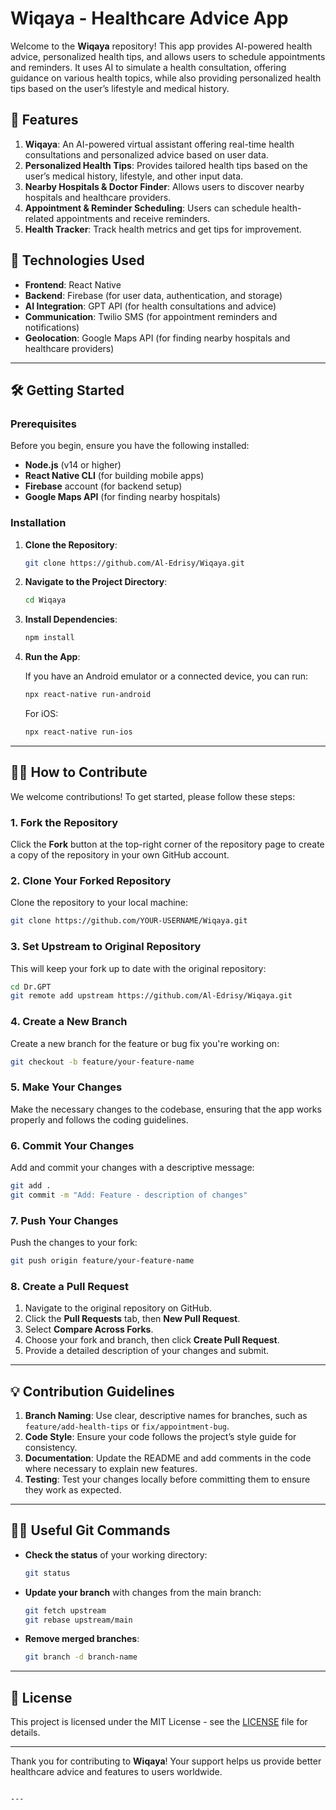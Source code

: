 
# Wiqaya - Healthcare Advice App

Welcome to the **Wiqaya** repository! This app provides AI-powered health advice, personalized health tips, and allows users to schedule appointments and reminders. It uses AI to simulate a health consultation, offering guidance on various health topics, while also providing personalized health tips based on the user’s lifestyle and medical history.

## 📜 Features

1. **Wiqaya**: An AI-powered virtual assistant offering real-time health consultations and personalized advice based on user data.
2. **Personalized Health Tips**: Provides tailored health tips based on the user’s medical history, lifestyle, and other input data.
3. **Nearby Hospitals & Doctor Finder**: Allows users to discover nearby hospitals and healthcare providers.
4. **Appointment & Reminder Scheduling**: Users can schedule health-related appointments and receive reminders.
5. **Health Tracker**: Track health metrics and get tips for improvement.

## 🚀 Technologies Used

- **Frontend**: React Native
- **Backend**: Firebase (for user data, authentication, and storage)
- **AI Integration**: GPT API (for health consultations and advice)
- **Communication**: Twilio SMS (for appointment reminders and notifications)
- **Geolocation**: Google Maps API (for finding nearby hospitals and healthcare providers)

---

## 🛠️ Getting Started

### Prerequisites

Before you begin, ensure you have the following installed:

- **Node.js** (v14 or higher)
- **React Native CLI** (for building mobile apps)
- **Firebase** account (for backend setup)
- **Google Maps API** (for finding nearby hospitals)

### Installation

1. **Clone the Repository**:

   ```bash
   git clone https://github.com/Al-Edrisy/Wiqaya.git
   ```

2. **Navigate to the Project Directory**:

   ```bash
   cd Wiqaya
   ```

3. **Install Dependencies**:

   ```bash
   npm install
   ```

4. **Run the App**:

   If you have an Android emulator or a connected device, you can run:

   ```bash
   npx react-native run-android
   ```

   For iOS:

   ```bash
   npx react-native run-ios
   ```

---

## 🧑‍💻 How to Contribute

We welcome contributions! To get started, please follow these steps:

### 1. Fork the Repository

Click the **Fork** button at the top-right corner of the repository page to create a copy of the repository in your own GitHub account.

### 2. Clone Your Forked Repository

Clone the repository to your local machine:

```bash
git clone https://github.com/YOUR-USERNAME/Wiqaya.git
```

### 3. Set Upstream to Original Repository

This will keep your fork up to date with the original repository:

```bash
cd Dr.GPT
git remote add upstream https://github.com/Al-Edrisy/Wiqaya.git
```

### 4. Create a New Branch

Create a new branch for the feature or bug fix you're working on:

```bash
git checkout -b feature/your-feature-name
```

### 5. Make Your Changes

Make the necessary changes to the codebase, ensuring that the app works properly and follows the coding guidelines.

### 6. Commit Your Changes

Add and commit your changes with a descriptive message:

```bash
git add .
git commit -m "Add: Feature - description of changes"
```

### 7. Push Your Changes

Push the changes to your fork:

```bash
git push origin feature/your-feature-name
```

### 8. Create a Pull Request

1. Navigate to the original repository on GitHub.
2. Click the **Pull Requests** tab, then **New Pull Request**.
3. Select **Compare Across Forks**.
4. Choose your fork and branch, then click **Create Pull Request**.
5. Provide a detailed description of your changes and submit.

---

## 💡 Contribution Guidelines

1. **Branch Naming**: Use clear, descriptive names for branches, such as `feature/add-health-tips` or `fix/appointment-bug`.
2. **Code Style**: Ensure your code follows the project’s style guide for consistency.
3. **Documentation**: Update the README and add comments in the code where necessary to explain new features.
4. **Testing**: Test your changes locally before committing them to ensure they work as expected.

---

## 🧑‍🔧 Useful Git Commands

- **Check the status** of your working directory:

   ```bash
   git status
   ```

- **Update your branch** with changes from the main branch:

   ```bash
   git fetch upstream
   git rebase upstream/main
   ```

- **Remove merged branches**:

   ```bash
   git branch -d branch-name
   ```

---

## 📄 License

This project is licensed under the MIT License - see the [LICENSE](LICENSE) file for details.

---

Thank you for contributing to **Wiqaya**! Your support helps us provide better healthcare advice and features to users worldwide.
```

---


